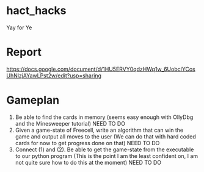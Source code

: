 # hact_hacks
Yay for Ye

# Report
https://docs.google.com/document/d/1HU5ERVY0qdzHWq1w_6UobclYCosUhNlzjAYawLPst2w/edit?usp=sharing

# Gameplan
1. Be able to find the cards in memory (seems easy enough with OllyDbg and the Minesweeper tutorial) NEED TO DO
2. Given a game-state of Freecell, write an algorithm that can win the game and output all moves to the user (We can do that with hard coded cards for now to get progress done on that) NEED TO DO
3. Connect (1) and (2). Be able to get the game-state from the executable to our python program (This is the point I am the least confident on, I am not quite sure how to do this at the moment) NEED TO DO
